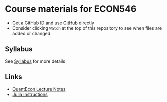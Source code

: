 # Course materials for ECON546

- Get a GitHub ID and use [GitHub](https://github.com/ubcecon/tutorials/blob/master/github.md) directly
- Consider clicking `Watch` at the top of this repository to see when files are added or changed
## Syllabus 
See [Syllabus](syllabus.md) for more details

## Links
- [QuantEcon Lecture Notes](https://lectures.quantecon.org/jl/)
- [Julia Instructions](https://github.com/econtoolkit/julia)